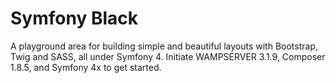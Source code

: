 # Symfony Black
A playground area for building simple and beautiful layouts with Bootstrap, Twig and SASS, all under Symfony 4. Initiate WAMPSERVER 3.1.9, Composer 1.8.5, and Symfony 4x to get started.